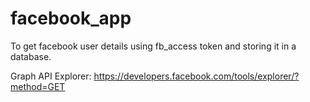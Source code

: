 facebook_app
============

To get facebook user details using fb_access token and storing it in a database.

Graph API Explorer:
https://developers.facebook.com/tools/explorer/?method=GET
